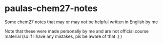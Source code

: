# paulas-chem27-notes

Some chem27 notes that may or may not be helpful written in English by me

Note that these were made personally by me and are not official course material (so if I have any mistakes, pls be aware of that :) )
